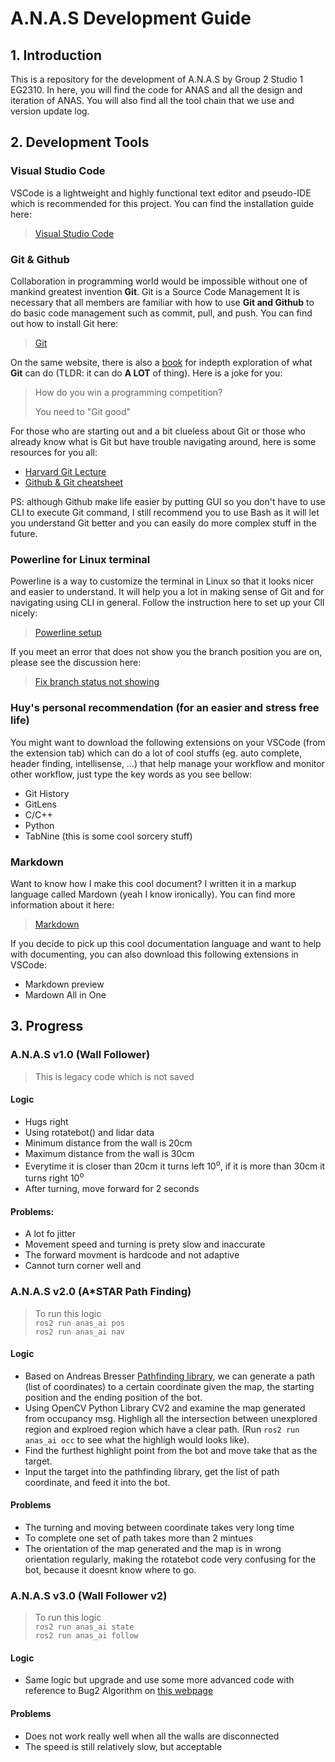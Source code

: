 # A.N.A.S Development Guide
## 1. Introduction

This is a repository for the development of A.N.A.S by Group 2 Studio 1 EG2310. In here, you will find the code for ANAS and all the design and iteration of ANAS. You will also find all the tool chain that we use and version update log.

## 2. Development Tools
### Visual Studio Code
VSCode is a lightweight and highly functional text editor and pseudo-IDE which is recommended for this project. You can find the installation guide here:
> [Visual Studio Code](https://code.visualstudio.com/)
### Git & Github
Collaboration in programming world would be impossible without one of mankind greatest invention **Git**. Git is a Source Code Management
It is necessary that all members are familiar with how to use **Git and Github** to do basic code management such as commit, pull, and push. You can find out how to install Git here:
> [Git](https://git-scm.com/)

On the same website, there is also a [book](https://git-scm.com/book/en/v2) for indepth exploration of what **Git** can do (TLDR: it can do **A LOT** of thing). Here is a joke for you: 
> How do you win a programming competition?
>  
> You need to "Git good"

For those who are starting out and a bit clueless about Git or those who already know what is Git but have trouble navigating around, here is some resources for you all:
* [Harvard Git Lecture](https://cs50.harvard.edu/web/2020/weeks/1/) 
* [Github & Git cheatsheet](https://education.github.com/git-cheat-sheet-education.pdf)

PS: although Github make life easier by putting GUI so you don't have to use CLI to execute Git command, I still recommend you to use Bash as it will let you understand Git better and you can easily do more complex stuff in the future.

### Powerline for Linux terminal
Powerline is a way to customize the terminal in Linux so that it looks nicer and easier to understand. It will help you a lot in making sense of Git and for navigating using CLI in general. Follow the instruction here to set up your ClI nicely:
> [Powerline setup](https://www.ricalo.com/blog/install-powerline-ubuntu/#install-powerline)

If you meet an error that does not show you the branch position you are on, please see the discussion here:
> [Fix branch status not showing](https://github.com/powerline/powerline/issues/186#issuecomment-247810572)

### Huy's personal recommendation (for an easier and stress free life)
You might want to download the following extensions on your VSCode (from the extension tab) which can do a lot of cool stuffs (eg. auto complete, header finding, intellisense, ...) that help manage your workflow and monitor other workflow, just type the key words as you see bellow:
* Git History
* GitLens
* C/C++
* Python
* TabNine (this is some cool sorcery stuff)
  
### Markdown
Want to know how I make this cool document? I written it in a markup language called Mardown (yeah I know ironically). You can find more information about it here:
> [Markdown](https://www.markdownguide.org/)

If you decide to pick up this cool documentation language and want to help with documenting, you can also download this following extensions in VSCode:
* Markdown preview
* Mardown All in One

## 3. Progress
### A.N.A.S  v1.0 (Wall Follower)
> This is legacy code which is not saved
#### Logic
* Hugs right 
* Using rotatebot() and lidar data
* Minimum distance from the wall is 20cm
* Maximum distance from the wall is 30cm
* Everytime it is closer than 20cm it turns left 10<sup>o</sup>, if it is more than 30cm it turns right 10<sup>o</sup>
* After turning, move forward for 2 seconds
#### Problems:
* A lot fo jitter
* Movement speed and turning is prety slow and inaccurate
* The forward movment is hardcode and not adaptive
* Cannot turn corner well and
### A.N.A.S  v2.0 (A*STAR Path Finding)
> To run this logic   
> `ros2 run anas_ai pos`  
> `ros2 run anas_ai nav`
#### Logic
* Based on Andreas Bresser [Pathfinding library](https://pypi.org/project/pathfinding/), we can generate a path (list of coordinates) to a certain coordinate given the map, the starting position and the ending position of the bot.  
* Using OpenCV Python Library CV2 and examine the map generated from occupancy msg. Highligh all the intersection between unexplored region and explroed region which have a clear path. (Run `ros2 run anas_ai occ` to see what the highligh would looks like).
* Find the furthest highlight point from the bot and move take that as the target.
* Input the target into the pathfinding library, get the list of path coordinate, and feed it into the bot.
#### Problems
* The turning and moving between coordinate takes very long time
* To complete one set of path takes more than 2 mintues
* The orientation of the map generated and the map is in wrong orientation regularly, making the rotatebot code very confusing for the bot, because it doesnt know where to go.

### A.N.A.S  v3.0 (Wall Follower v2)
> To run this logic   
> `ros2 run anas_ai state`  
> `ros2 run anas_ai follow`
#### Logic
* Same logic but upgrade and use some more advanced code with reference to Bug2 Algorithm on [this webpage](https://automaticaddison.com/the-bug2-algorithm-for-robot-motion-planning/)
#### Problems
* Does not work really well when all the walls are disconnected
* The speed is still relatively slow, but acceptable





